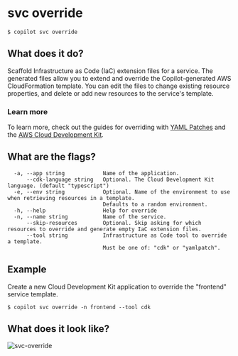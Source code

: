# svc override
```console
$ copilot svc override
```

## What does it do?

Scaffold Infrastructure as Code (IaC) extension files for a service.
The generated files allow you to extend and override the Copilot-generated AWS CloudFormation template.
You can edit the files to change existing resource properties, and delete
or add new resources to the service's template.

### Learn more

To learn more, check out the guides for overriding with [YAML Patches](../developing/overrides/yamlpatch.md) and the
[AWS Cloud Development Kit](../developing/overrides/cdk.md).

## What are the flags?

```console
  -a, --app string            Name of the application.
      --cdk-language string   Optional. The Cloud Development Kit language. (default "typescript")
  -e, --env string            Optional. Name of the environment to use when retrieving resources in a template.
                              Defaults to a random environment.
  -h, --help                  Help for override
  -n, --name string           Name of the service.
      --skip-resources        Optional. Skip asking for which resources to override and generate empty IaC extension files.
      --tool string           Infrastructure as Code tool to override a template.
                              Must be one of: "cdk" or "yamlpatch".
```

## Example

Create a new Cloud Development Kit application to override the "frontend" service template.

```console
$ copilot svc override -n frontend --tool cdk
```

## What does it look like?

![svc-override](https://user-images.githubusercontent.com/879348/227581322-7ef52595-4d92-47ff-860a-329c29ae1e04.gif)

